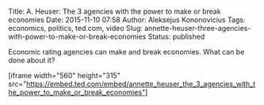 Title: A. Heuser: The 3 agencies with the power to make or break economies
Date: 2015-11-10 07:58
Author: Aleksejus Kononovicius
Tags: economics, politics, ted.com, video
Slug: annette-heuser-three-agencies-with-power-to-make-or-break-economies
Status: published

Economic rating agencies can make and
break economies. What can be done about it?

[iframe width="560" height="315"
src="https://embed.ted.com/embed/annette_heuser_the_3_agencies_with_the_power_to_make_or_break_economies"]
